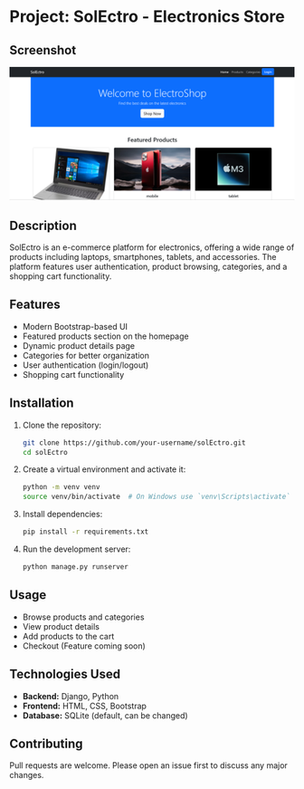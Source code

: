 # Project: SolEctro - Electronics Store

## Screenshot

![SolEctro Screenshot](home/static/home/images/sc.png)

## Description

SolEctro is an e-commerce platform for electronics, offering a wide range of products including laptops, smartphones, tablets, and accessories. The platform features user authentication, product browsing, categories, and a shopping cart functionality.

## Features

- Modern Bootstrap-based UI
- Featured products section on the homepage
- Dynamic product details page
- Categories for better organization
- User authentication (login/logout)
- Shopping cart functionality

## Installation

1. Clone the repository:
   ```sh
   git clone https://github.com/your-username/solEctro.git
   cd solEctro
   ```
2. Create a virtual environment and activate it:
   ```sh
   python -m venv venv
   source venv/bin/activate  # On Windows use `venv\Scripts\activate`
   ```
3. Install dependencies:
   ```sh
   pip install -r requirements.txt
   ```
4. Run the development server:
   ```sh
   python manage.py runserver
   ```

## Usage

- Browse products and categories
- View product details
- Add products to the cart
- Checkout (Feature coming soon)

## Technologies Used

- **Backend:** Django, Python
- **Frontend:** HTML, CSS, Bootstrap
- **Database:** SQLite (default, can be changed)

## Contributing

Pull requests are welcome. Please open an issue first to discuss any major changes.

##

